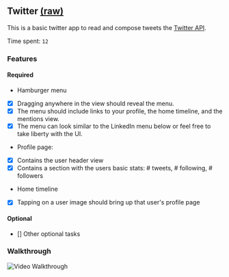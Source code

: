 ## Twitter [(raw)](https://gist.githubusercontent.com/timothy1ee/b9b1860c8ecb4b0b1c18/raw/2adc3f63677d81644e00245cee891eee88907767/gistfile1.md)

This is a basic twitter app to read and compose tweets the [Twitter API](https://apps.twitter.com/).

Time spent: `12`

### Features

#### Required

- Hamburger menu
- [x] Dragging anywhere in the view should reveal the menu.
- [x] The menu should include links to your profile, the home timeline, and the mentions view.
- [x] The menu can look similar to the LinkedIn menu below or feel free to take liberty with the UI.
- Profile page:
- [x] Contains the user header view
- [x] Contains a section with the users basic stats: # tweets, # following, # followers
- Home timeline
- [x] Tapping on a user image should bring up that user's profile page

#### Optional

- [] Other optional tasks

### Walkthrough

![Video Walkthrough](https://raw.githubusercontent.com/davidtongbox/Twitter/master/Twitter2.gif)

